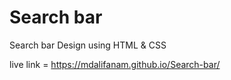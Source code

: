 # Search bar
Search bar Design using HTML &amp; CSS


live link = https://mdalifanam.github.io/Search-bar/
